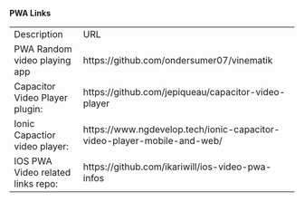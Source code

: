 <b>PWA Links</b>
<table>
  <tr><td> Description </td> <td> URL </td> </tr>
  <tr><td> PWA Random video playing app </td><td> https://github.com/ondersumer07/vinematik </td></tr>
  <tr><td> Capacitor Video Player plugin: </td><td> https://github.com/jepiqueau/capacitor-video-player </td></tr>
  <tr><td> Ionic Capactior video player: </td><td> https://www.ngdevelop.tech/ionic-capacitor-video-player-mobile-and-web/ </td></tr>
  <tr><td> IOS PWA Video related links repo: </td><td> https://github.com/ikariwill/ios-video-pwa-infos </td></tr>
  </table>
